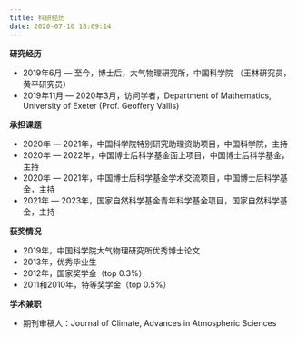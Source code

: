 ```yaml
---
title: 科研经历
date: 2020-07-10 18:09:14
---
```


**研究经历**
- 2019年6月 — 至今，博士后，大气物理研究所，中国科学院 （王林研究员，黄平研究员）
- 2019年11月 — 2020年3月，访问学者，Department of Mathematics, University of Exeter (Prof. Geoffery Vallis)

**承担课题**
- 2020年 — 2021年，中国科学院特别研究助理资助项目，中国科学院，主持
- 2020年 — 2022年，中国博士后科学基金面上项目，中国博士后科学基金，主持
- 2020年 — 2021年，中国博士后科学基金学术交流项目，中国博士后科学基金，主持
- 2021年 — 2023年，国家自然科学基金青年科学基金项目，国家自然科学基金，主持

**获奖情况**
- 2019年，中国科学院大气物理研究所优秀博士论文
- 2013年，优秀毕业生
- 2012年，国家奖学金（top 0.3%）
- 2011和2010年，特等奖学金（top 0.5%）

**学术兼职**
- 期刊审稿人：Journal of Climate, Advances in Atmospheric Sciences
